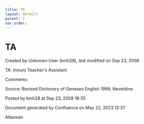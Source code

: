 ```yaml
---
title: TA
layout: default
parent: T
nav_order:
---
```


# TA

Created by  Unknown User (kmh28), last modified on Sep 23, 2008

TA: (noun) Teacher's Assistant

Comments:

Source: Revised Dictionary of Geneseo English 1999, Neveldine

Posted by kmh28 at Sep 23, 2008 18:35

Document generated by Confluence on May 22, 2023 12:37

Atlassian
